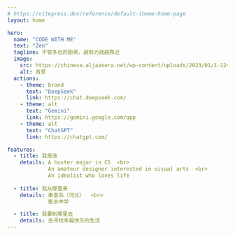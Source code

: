 ```yaml
---
# https://vitepress.dev/reference/default-theme-home-page
layout: home

hero:
  name: "CODE WITH ME"
  text: "Zen"
  tagline: 不管多远的距离，越努力就越靠近
  image:
    src: https://chinese.aljazeera.net/wp-content/uploads/2023/01/1-124.jpg?resize=770%2C513&quality=80
    alt: 背景
  actions:
    - theme: brand
      text: "DeepSeek"
      link: https://chat.deepseek.com/
    - theme: alt
      text: "Gemini"
      link: https://gemini.google.com/app
    - theme: alt
      text: "ChatGPT"
      link: https://chatgpt.com/

features:
  - title: 我是谁
    details: A huster major in CS  <br>
             An amateur designer interested in visual arts  <br>
             An idealist who loves life
            
  - title: 我从哪里来
    details: 秦皇岛（河北）  <br>
             衡水中学

  - title: 我要到哪里去
    details: 去寻找幸福快乐的生活
---
```



